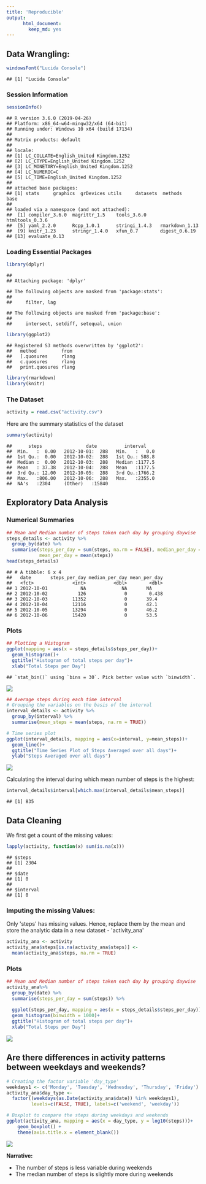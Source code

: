 ```yaml
---
title: 'Reproducible'
output:
      html_document:
        keep_md: yes
--- 
```

## Data Wrangling:

```r
windowsFont("Lucida Console")
```

```
## [1] "Lucida Console"
```

### Session Information

```r
sessionInfo()
```

```
## R version 3.6.0 (2019-04-26)
## Platform: x86_64-w64-mingw32/x64 (64-bit)
## Running under: Windows 10 x64 (build 17134)
## 
## Matrix products: default
## 
## locale:
## [1] LC_COLLATE=English_United Kingdom.1252 
## [2] LC_CTYPE=English_United Kingdom.1252   
## [3] LC_MONETARY=English_United Kingdom.1252
## [4] LC_NUMERIC=C                           
## [5] LC_TIME=English_United Kingdom.1252    
## 
## attached base packages:
## [1] stats     graphics  grDevices utils     datasets  methods   base     
## 
## loaded via a namespace (and not attached):
##  [1] compiler_3.6.0  magrittr_1.5    tools_3.6.0     htmltools_0.3.6
##  [5] yaml_2.2.0      Rcpp_1.0.1      stringi_1.4.3   rmarkdown_1.13 
##  [9] knitr_1.23      stringr_1.4.0   xfun_0.7        digest_0.6.19  
## [13] evaluate_0.13
```

### Loading Essential Packages

```r
library(dplyr)
```

```
## 
## Attaching package: 'dplyr'
```

```
## The following objects are masked from 'package:stats':
## 
##     filter, lag
```

```
## The following objects are masked from 'package:base':
## 
##     intersect, setdiff, setequal, union
```

```r
library(ggplot2)
```

```
## Registered S3 methods overwritten by 'ggplot2':
##   method         from 
##   [.quosures     rlang
##   c.quosures     rlang
##   print.quosures rlang
```

```r
library(rmarkdown)
library(knitr)
```

### The Dataset

```r
activity = read.csv("activity.csv")
```
Here are the summary statistics of the dataset

```r
summary(activity)
```

```
##      steps                date          interval     
##  Min.   :  0.00   2012-10-01:  288   Min.   :   0.0  
##  1st Qu.:  0.00   2012-10-02:  288   1st Qu.: 588.8  
##  Median :  0.00   2012-10-03:  288   Median :1177.5  
##  Mean   : 37.38   2012-10-04:  288   Mean   :1177.5  
##  3rd Qu.: 12.00   2012-10-05:  288   3rd Qu.:1766.2  
##  Max.   :806.00   2012-10-06:  288   Max.   :2355.0  
##  NA's   :2304     (Other)   :15840
```

## Exploratory Data Analysis
### Numerical Summaries

```r
## Mean and Median number of steps taken each day by grouping daywise
steps_details <- activity %>%
  group_by(date) %>%
  summarise(steps_per_day = sum(steps, na.rm = FALSE), median_per_day = median(steps),
            mean_per_day = mean(steps))
head(steps_details)
```

```
## # A tibble: 6 x 4
##   date       steps_per_day median_per_day mean_per_day
##   <fct>              <int>          <dbl>        <dbl>
## 1 2012-10-01            NA             NA       NA    
## 2 2012-10-02           126              0        0.438
## 3 2012-10-03         11352              0       39.4  
## 4 2012-10-04         12116              0       42.1  
## 5 2012-10-05         13294              0       46.2  
## 6 2012-10-06         15420              0       53.5
```

### Plots

```r
## Plotting a Histogram
ggplot(mapping = aes(x = steps_details$steps_per_day))+
  geom_histogram()+ 
  ggtitle("Histogram of total steps per day")+
  xlab("Total Steps per Day") 
```

```
## `stat_bin()` using `bins = 30`. Pick better value with `binwidth`.
```

![](Reproducible_Research_files/figure-html/unnamed-chunk-2-1.png)<!-- -->


```r
## Average steps during each time interval
# Grouping the variables on the basis of the interval
interval_details <- activity %>%
  group_by(interval) %>%
  summarise(mean_steps = mean(steps, na.rm = TRUE))

# Time series plot
ggplot(interval_details, mapping = aes(x=interval, y=mean_steps))+
  geom_line()+
  ggtitle("Time Series Plot of Steps Averaged over all days")+
  ylab("Steps Averaged over all days")
```

![](Reproducible_Research_files/figure-html/unnamed-chunk-3-1.png)<!-- -->

Calculating the interval during which mean number of steps is the highest: 

```r
interval_details$interval[which.max(interval_details$mean_steps)]
```

```
## [1] 835
```

## Data Cleaning 

We first get a count of the missing values:

```r
lapply(activity, function(x) sum(is.na(x)))
```

```
## $steps
## [1] 2304
## 
## $date
## [1] 0
## 
## $interval
## [1] 0
```

### Imputing the missing Values:
Only 'steps' has missing values. Hence, replace them by the mean and store the analytic data in a new dataset - 'activity_ana'


```r
activity_ana <- activity
activity_ana$steps[is.na(activity_ana$steps)] <- 
  mean(activity_ana$steps, na.rm = TRUE)
```

### Plots

```r
## Mean and Median number of steps taken each day by grouping daywise
activity_ana%>%
  group_by(date) %>%
  summarise(steps_per_day = sum(steps)) %>%
  
  ggplot(steps_per_day, mapping = aes(x = steps_details$steps_per_day))+
  geom_histogram(binwidth = 1000)+
  ggtitle("Histogram of total steps per day")+
  xlab("Total Steps per Day") 
```

![](Reproducible_Research_files/figure-html/unnamed-chunk-4-1.png)<!-- -->

## Are there differences in activity patterns between weekdays and weekends?

```r
# Creating the factor variable 'day_type'
weekdays1 <- c('Monday', 'Tuesday', 'Wednesday', 'Thursday', 'Friday')
activity_ana$day_type <- 
  factor((weekdays(as.Date(activity_ana$date)) %in% weekdays1), 
         levels=c(FALSE, TRUE), labels=c('weekend', 'weekday'))

# Boxplot to compare the steps during weekdays and weekends
ggplot(activity_ana, mapping = aes(x = day_type, y = log10(steps)))+
    geom_boxplot() +
    theme(axis.title.x = element_blank())
```

![](Reproducible_Research_files/figure-html/unnamed-chunk-5-1.png)<!-- -->

**Narrative:**
- The number of steps is less variable during weekends
- The median number of steps is slightly more during weekends

